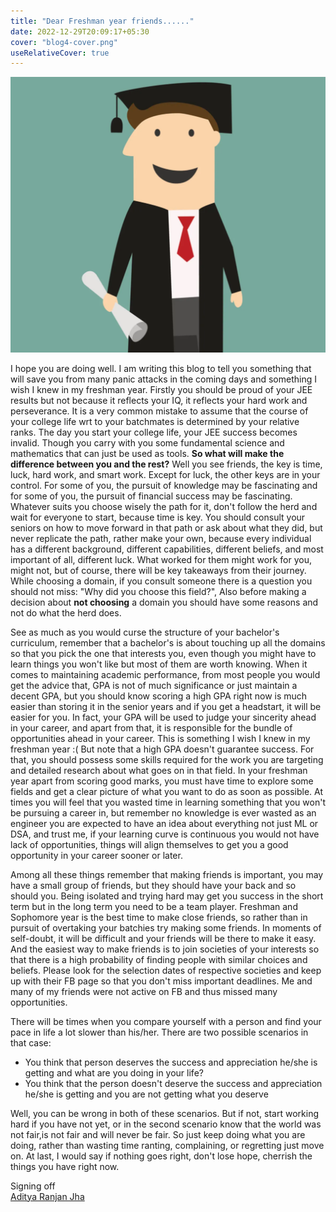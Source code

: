 ```yaml
---
title: "Dear Freshman year friends......"
date: 2022-12-29T20:09:17+05:30
cover: "blog4-cover.png"
useRelativeCover: true
---
```


![](blog4-cover.png)

I hope you are doing well. I am writing this blog to tell you something that will save you from many panic attacks in the coming days and something I wish I knew in my freshman year. Firstly you should be proud of your JEE results but not because it reflects your IQ, it reflects your hard work and perseverance. It is a very common mistake to assume that the course of your college life wrt to your batchmates is determined by your relative ranks. The day you start your college life, your JEE success becomes invalid. Though you carry with you some fundamental science and mathematics that can just be used as tools. **So what will make the difference between you and the rest?** Well you see friends, the key is time, luck, hard work, and smart work. Except for luck, the other keys are in your control. For some of you, the pursuit of knowledge may be fascinating and for some of you, the pursuit of financial success may be fascinating. Whatever suits you choose wisely the path for it, don't follow the herd and wait for everyone to start, because time is key. You should consult your seniors on how to move forward in that path or ask about what they did, but never replicate the path, rather make your own, because every individual has a different background, different capabilities, different beliefs, and most important of all, different luck. What worked for them might work for you, might not, but of course, there will be key takeaways from their journey. While choosing a domain, if you consult someone there is a question you should not miss: "Why did you choose this field?", Also before making a decision about **not choosing** a domain you should have some reasons and not do what the herd does.

See as much as you would curse the structure of your bachelor's curriculum, remember that a bachelor's is about touching up all the domains so that you pick the one that interests you, even though you might have to learn things you won't like but most of them are worth knowing. When it comes to maintaining academic performance, from most people you would get the advice that, GPA is not of much significance or just maintain a decent GPA, but you should know scoring a high GPA right now is much easier than storing it in the senior years and if you get a headstart, it will be easier for you. In fact, your GPA will be used to judge your sincerity ahead in your career, and apart from that, it is responsible for the bundle of opportunities ahead in your career. This is something I wish I knew in my freshman year :(  But note that a high GPA doesn't guarantee success. For that, you should possess some skills required for the work you are targeting and detailed research about what goes on in that field. In your freshman year apart from scoring good marks, you must have time to explore some fields and get a clear picture of what you want to do as soon as possible. At times you will feel that you wasted time in learning something that you won't be pursuing a career in, but remember no knowledge is ever wasted as an engineer you are expected to have an idea about everything not just ML or DSA, and trust me, if your learning curve is continuous you would not have lack of opportunities, things will align themselves to get you a good opportunity in your career sooner or later.

Among all these things remember that making friends is important, you may have a small group of friends, but they should have your back and so should you. Being isolated and trying hard may get you success in the short term but in the long term you need to be a team player. Freshman and Sophomore year is the best time to make close friends, so rather than in pursuit of overtaking your batchies try making some friends. In moments of self-doubt, it will be difficult and your friends will be there to make it easy. And the easiest way to make friends is to join societies of your interests so that there is a high probability of finding people with similar choices and beliefs. Please look for the selection dates of respective societies and keep up with their FB page so that you don't miss important deadlines. Me and many of my friends were not active on FB and thus missed many opportunities.

There will be times when you compare yourself with a person and find your pace in life a lot slower than his/her. There are two possible scenarios in that case:
- You think that person deserves the success and appreciation he/she is getting and what are you doing in your life?
- You think that the person doesn't deserve the success and appreciation he/she is getting and you are not getting what you deserve

Well, you can be wrong in both of these scenarios. But if not, start working hard if you have not yet, or in the second scenario know that the world was not fair,is not fair and will never be fair. So just keep doing what you are doing, rather than wasting time ranting, complaining, or regretting just move on. At last, I would say if nothing goes right, don't lose hope, cherrish the things you have right now.
<br/>

Signing off \
[Aditya Ranjan Jha](https://github.com/Adiboy3112)


